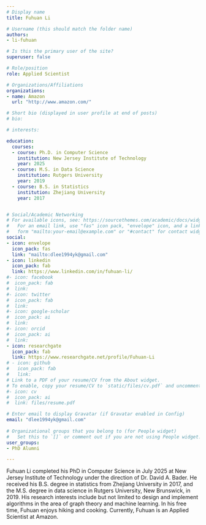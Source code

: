 ```yaml
---
# Display name
title: Fuhuan Li

# Username (this should match the folder name)
authors:
- li-fuhuan

# Is this the primary user of the site?
superuser: false

# Role/position
role: Applied Scientist

# Organizations/Affiliations
organizations:
- name: Amazon
  url: "http://www.amazon.com/"

# Short bio (displayed in user profile at end of posts)
# bio:

# interests:

education:
  courses:
  - course: Ph.D. in Computer Science
    institution: New Jersey Institute of Technology
    year: 2025
  - course: M.S. in Data Science
    institution: Rutgers University
    year: 2019
  - course: B.S. in Statistics
    institution: Zhejiang University
    year: 2017


# Social/Academic Networking
# For available icons, see: https://sourcethemes.com/academic/docs/widgets/#icons
#   For an email link, use "fas" icon pack, "envelope" icon, and a link in the
#   form "mailto:your-email@example.com" or "#contact" for contact widget.
social:
- icon: envelope
  icon_pack: fas
  link: "mailto:dlee1994yk@gmail.com"
- icon: linkedin
  icon_pack: fab
  link: https://www.linkedin.com/in/fuhuan-li/
#- icon: facebook
#  icon_pack: fab
#  link: 
#- icon: twitter
#  icon_pack: fab
#  link: 
#- icon: google-scholar
#  icon_pack: ai
#  link: 
#- icon: orcid
#  icon_pack: ai
#  link: 
- icon: researchgate
  icon_pack: fab
  link: https://www.researchgate.net/profile/Fuhuan-Li
# - icon: github
#   icon_pack: fab
#   link: 
# Link to a PDF of your resume/CV from the About widget.
# To enable, copy your resume/CV to `static/files/cv.pdf` and uncomment the lines below.  
#- icon: cv
#  icon_pack: ai
#  link: files/resume.pdf

# Enter email to display Gravatar (if Gravatar enabled in Config)
email: "dlee1994yk@gmail.com"
  
# Organizational groups that you belong to (for People widget)
#   Set this to `[]` or comment out if you are not using People widget.  
user_groups:
- PhD Alumni

---
```



Fuhuan Li completed his PhD in Computer Science in July 2025 at New Jersey Institute of Technology under the direction of Dr. David A. Bader. He received his B.S. degree in statistics from Zhejiang University in 2017, and the M.S. degree in data science in Rutgers University, New Brunswick, in 2019. His research interests include but not limited to design and implement algorithms in the area of graph theory and machine learning. In his free time, Fuhuan enjoys hiking and cooking. Currently, Fuhuan is an Applied Scientist at Amazon.
